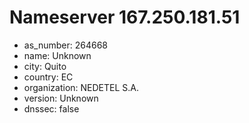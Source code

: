# Nameserver 167.250.181.51

* as_number: 264668
* name: Unknown
* city: Quito
* country: EC
* organization: NEDETEL S.A.
* version: Unknown
* dnssec: false
